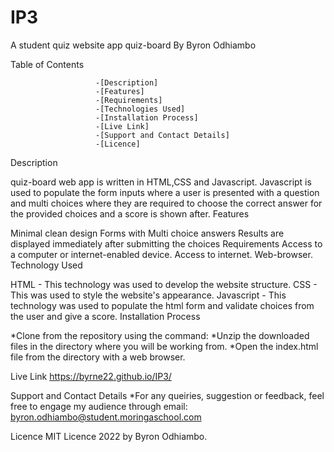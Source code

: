 # IP3
A student quiz  website app
quiz-board
By Byron Odhiambo

Table of Contents

                       -[Description]
                       -[Features]
                       -[Requirements]
                       -[Technologies Used]
                       -[Installation Process]
                       -[Live Link]
                       -[Support and Contact Details]
                       -[Licence]
                       
Description

quiz-board web app is  written in HTML,CSS and Javascript. Javascript is used to populate the form inputs where a user is presented with a question and multi choices where they are required to choose the correct answer for the provided choices and a score is shown after.
Features

Minimal clean design
Forms with Multi choice answers
Results are displayed immediately after submitting the choices
Requirements
Access to a computer or internet-enabled device.
Access to internet.
Web-browser.
Technology Used

HTML - This technology was used to develop the website structure.
CSS - This was used to style the website's appearance.
Javascript - This technology was used to populate the html form and validate choices from the user and give a score.
Installation Process

*Clone from the repository using the command: *Unzip the downloaded files in the directory where you will be working from. *Open the index.html file from the directory with a web browser.

Live Link
https://byrne22.github.io/IP3/

Support and Contact Details
*For any queiries, suggestion or feedback, feel free to engage my audience through email: byron.odhiambo@student.moringaschool.com

Licence
MIT Licence 2022 by Byron Odhiambo.
